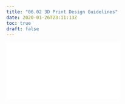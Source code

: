 ```yaml
---
title: "06.02 3D Print Design Guidelines"
date: 2020-01-26T23:11:13Z
toc: true
draft: false
---
```


![Link to included file content](../../../../digital-fabrication/3d-printing/3d-print-design-guidelines.md)
